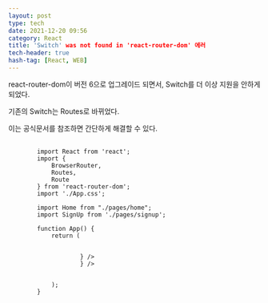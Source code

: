 ```yaml
---
layout: post
type: tech
date: 2021-12-20 09:56
category: React
title: 'Switch' was not found in 'react-router-dom' 에러
tech-header: true
hash-tag: [React, WEB]
---
```



react-router-dom이 버전 6으로 업그레이드 되면서, Switch를 더 이상 지원을 안하게 되었다.

기존의 Switch는 Routes로 바뀌었다.

이는 공식문서를 참조하면 간단하게 해결할 수 있다.

<pre>
    <code>
        import React from 'react';
        import { 
            BrowserRouter, 
            Routes, 
            Route
        } from 'react-router-dom';
        import './App.css';

        import Home from "./pages/home";
        import SignUp from './pages/signup';

        function App() {
            return (
                <BrowserRouter>
                <Routes>
                    <Route path="/" element={<Home />} />
                    <Route path="/signup" element={<SignUp />} />
                </Routes>
                </BrowserRouter>
            );
        }
    </code>
</pre>